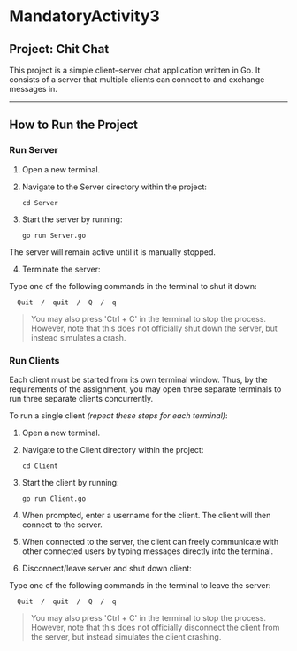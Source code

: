 # MandatoryActivity3

## Project: Chit Chat
This project is a simple client–server chat application written in Go.
It consists of a server that multiple clients can connect to and exchange messages in.

---
## How to Run the Project


### Run Server 

1. Open a new terminal.

2. Navigate to the Server directory within the project:
   ```
   cd Server
   ```

4. Start the server by running:
    ```
    go run Server.go
    ```


The server will remain active until it is manually stopped.

4. Terminate the server:

Type one of the following commands in the terminal to shut it down:
 ```
   Quit  /  quit  /  Q  /  q
 ```


> You may also press 'Ctrl + C' in the terminal to stop the process.
However, note that this does not officially shut down the server, but instead simulates a crash.


### Run Clients
Each client must be started from its own terminal window. Thus, by the requirements of the assignment, you may open three separate terminals to run three separate clients concurrently.

To run a single client *(repeat these steps for each terminal)*: 
1. Open a new terminal.

2. Navigate to the Client directory within the project:
   ```
   cd Client
   ```

4. Start the client by running:
    ```
    go run Client.go
    ```

6. When prompted, enter a username for the client. The client will then connect to the server.

7. When connected to the server, the client can freely communicate with other connected users by typing messages directly into the terminal.

8. Disconnect/leave server and shut down client:

Type one of the following commands in the terminal to leave the server:
 ```
   Quit  /  quit  /  Q  /  q
 ```


> You may also press 'Ctrl + C' in the terminal to stop the process.
However, note that this does not officially disconnect the client from the server, but instead simulates the client crashing. 
